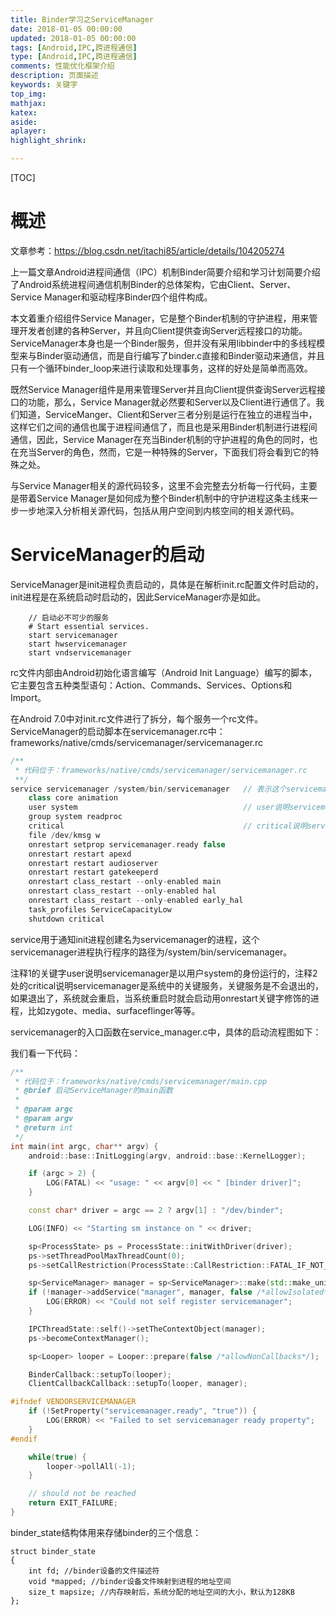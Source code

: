 ```yaml
---
title: Binder学习之ServiceManager
date: 2018-01-05 00:00:00
updated: 2018-01-05 00:00:00
tags: [Android,IPC,跨进程通信]
type: [Android,IPC,跨进程通信]
comments: 性能优化框架介绍
description: 页面描述
keywords: 关键字
top_img:
mathjax:
katex:
aside:
aplayer:
highlight_shrink:

---
```


[TOC]

# 概述

文章参考：https://blog.csdn.net/itachi85/article/details/104205274

上一篇文章Android进程间通信（IPC）机制Binder简要介绍和学习计划简要介绍了Android系统进程间通信机制Binder的总体架构，它由Client、Server、Service Manager和驱动程序Binder四个组件构成。

本文着重介绍组件Service Manager，它是整个Binder机制的守护进程，用来管理开发者创建的各种Server，并且向Client提供查询Server远程接口的功能。ServiceManager本身也是一个Binder服务，但并没有采用libbinder中的多线程模型来与Binder驱动通信，而是自行编写了binder.c直接和Binder驱动来通信，并且只有一个循环binder_loop来进行读取和处理事务，这样的好处是简单而高效。

既然Service Manager组件是用来管理Server并且向Client提供查询Server远程接口的功能，那么，Service Manager就必然要和Server以及Client进行通信了。我们知道，ServiceManger、Client和Server三者分别是运行在独立的进程当中，这样它们之间的通信也属于进程间通信了，而且也是采用Binder机制进行进程间通信，因此，Service Manager在充当Binder机制的守护进程的角色的同时，也在充当Server的角色，然而，它是一种特殊的Server，下面我们将会看到它的特殊之处。

 与Service Manager相关的源代码较多，这里不会完整去分析每一行代码，主要是带着Service Manager是如何成为整个Binder机制中的守护进程这条主线来一步一步地深入分析相关源代码，包括从用户空间到内核空间的相关源代码。

# ServiceManager的启动


ServiceManager是init进程负责启动的，具体是在解析init.rc配置文件时启动的，init进程是在系统启动时启动的，因此ServiceManager亦是如此。

```shell
    // 启动必不可少的服务
    # Start essential services.
    start servicemanager
    start hwservicemanager
    start vndservicemanager
```

rc文件内部由Android初始化语言编写（Android Init Language）编写的脚本，它主要包含五种类型语句：Action、Commands、Services、Options和Import。

在Android 7.0中对init.rc文件进行了拆分，每个服务一个rc文件。ServiceManager的启动脚本在servicemanager.rc中：
frameworks/native/cmds/servicemanager/servicemanager.rc

```c++
/**
 * 代码位于：frameworks/native/cmds/servicemanager/servicemanager.rc
 **/
service servicemanager /system/bin/servicemanager   // 表示这个servicemanager进程执行程序的路径为/system/bin/servicemanager
    class core animation
    user system                                     // user说明servicemanager是以用户system的身份运行的
    group system readproc
    critical                                        // critical说明servicemanager是系统中的关键服务，关键服务是不会退出的，如果退出了，系统就会重启
    file /dev/kmsg w
    onrestart setprop servicemanager.ready false
    onrestart restart apexd
    onrestart restart audioserver
    onrestart restart gatekeeperd
    onrestart class_restart --only-enabled main
    onrestart class_restart --only-enabled hal
    onrestart class_restart --only-enabled early_hal
    task_profiles ServiceCapacityLow
    shutdown critical
```
service用于通知init进程创建名为servicemanager的进程，这个servicemanager进程执行程序的路径为/system/bin/servicemanager。

注释1的关键字user说明servicemanager是以用户system的身份运行的，注释2处的critical说明servicemanager是系统中的关键服务，关键服务是不会退出的，如果退出了，系统就会重启，当系统重启时就会启动用onrestart关键字修饰的进程，比如zygote、media、surfaceflinger等等。

servicemanager的入口函数在service_manager.c中，具体的启动流程图如下：


我们看一下代码：

```c++
/**
 * 代码位于：frameworks/native/cmds/servicemanager/main.cpp
 * @brief 启动ServiceManager的main函数
 * 
 * @param argc 
 * @param argv 
 * @return int 
 */
int main(int argc, char** argv) {
    android::base::InitLogging(argv, android::base::KernelLogger);

    if (argc > 2) {
        LOG(FATAL) << "usage: " << argv[0] << " [binder driver]";
    }

    const char* driver = argc == 2 ? argv[1] : "/dev/binder";

    LOG(INFO) << "Starting sm instance on " << driver;

    sp<ProcessState> ps = ProcessState::initWithDriver(driver);
    ps->setThreadPoolMaxThreadCount(0);
    ps->setCallRestriction(ProcessState::CallRestriction::FATAL_IF_NOT_ONEWAY);

    sp<ServiceManager> manager = sp<ServiceManager>::make(std::make_unique<Access>());
    if (!manager->addService("manager", manager, false /*allowIsolated*/, IServiceManager::DUMP_FLAG_PRIORITY_DEFAULT).isOk()) {
        LOG(ERROR) << "Could not self register servicemanager";
    }

    IPCThreadState::self()->setTheContextObject(manager);
    ps->becomeContextManager();

    sp<Looper> looper = Looper::prepare(false /*allowNonCallbacks*/);

    BinderCallback::setupTo(looper);
    ClientCallbackCallback::setupTo(looper, manager);

#ifndef VENDORSERVICEMANAGER
    if (!SetProperty("servicemanager.ready", "true")) {
        LOG(ERROR) << "Failed to set servicemanager ready property";
    }
#endif

    while(true) {
        looper->pollAll(-1);
    }

    // should not be reached
    return EXIT_FAILURE;
}
```

binder_state结构体用来存储binder的三个信息：

```
struct binder_state
{
    int fd; //binder设备的文件描述符
    void *mapped; //binder设备文件映射到进程的地址空间
    size_t mapsize; //内存映射后，系统分配的地址空间的大小，默认为128KB
};
```